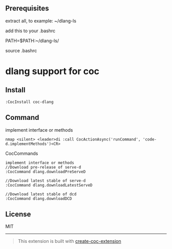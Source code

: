 ## Prerequisites

extract all, to example: ~/dlang-ls

add this to your .bashrc

PATH=$PATH:~/dlang-ls/

source .bashrc

# dlang support for coc

## Install

`:CocInstall coc-dlang`

## Command 

implement interface or methods
```
nmap <silent> <leader>di :call CocActionAsync('runCommand', 'code-d.implementMethods')<CR>
```
CocCommands
```
implement interface or methods
//Download pre-release of serve-d 
:CocCommand dlang.downloadPreServeD 

//Download latest stable of serve-d 
:CocCommand dlang.downloadLatestServeD 

//Download latest stable of dcd 
:CocCommand dlang.downloadDCD 

```

## License

MIT

---

> This extension is built with [create-coc-extension](https://github.com/fannheyward/create-coc-extension)
